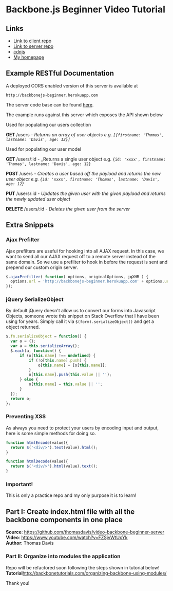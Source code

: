 # Backbone.js Beginner Video Tutorial

## Links

* [Link to client repo](https://github.com/thomasdavis/backbonetutorials/tree/gh-pages/videos/beginner)
* [Link to server repo](https://github.com/thomasdavis/video-backbone-beginner-server)
* [cdnjs](http://cdnjs.com)
* [My homepage](http://thomasdav.is)

## Example RESTful Documentation

A deployed CORS enabled version of this server is available at

`http://backbonejs-beginner.herokuapp.com`

The server code base can be found [here](https://github.com/thomasdavis/video-backbone-beginner-server).

The example runs against this server which exposes the API shown below

Used for populating our users collection

**GET** /users - _Returns an array of user objects e.g. `[{firstname: 'Thomas', lastname: 'Davis', age: 12}]`_

Used for populating our user model

**GET** /users/:id - _Returns a single user object e.g. `{id: 'xxxx', firstname: 'Thomas', lastname: 'Davis', age: 12}`

**POST** /users - _Creates a user based off the payload and returns the new user object e.g. `{id: 'xxxx', firstname: 'Thomas', lastname: 'Davis', age: 12}`_

**PUT** /users/:id - _Updates the given user with the given payload and returns the newly updated user object_

**DELETE** /users/:id - _Deletes the given user from the server_

## Extra Snippets

### Ajax Prefilter

Ajax prefilters are useful for hooking into all AJAX request. In this case, we want to send all our AJAX request off to a remote server instead of the same domain. So we use a prefilter to hook in before the request is sent and prepend our custom origin server.

```js
$.ajaxPrefilter( function( options, originalOptions, jqXHR ) {
  options.url = 'http://backbonejs-beginner.herokuapp.com' + options.url;
});
```

### jQuery SerializeObject

By default jQuery doesn't allow us to convert our forms into Javascript Objects, someone wrote this snippet on Stack Overflow that I have been using for years.   Simply call it via `$(form).serializeObject()` and get a object returned.

```js
$.fn.serializeObject = function() {
  var o = {};
  var a = this.serializeArray();
  $.each(a, function() {
      if (o[this.name] !== undefined) {
          if (!o[this.name].push) {
              o[this.name] = [o[this.name]];
          }
          o[this.name].push(this.value || '');
      } else {
          o[this.name] = this.value || '';
      }
  });
  return o;
};
```  

### Preventing XSS

As always you need to protect your users by encoding input and output, here is some simple methods for doing so.

```js
function htmlEncode(value){
  return $('<div/>').text(value).html();
}

function htmlDecode(value){
  return $('<div/>').html(value).text();
}
```


### Important!

This is only a practice repo and my only purpose it is to learn!

## Part I: Create index.html file with all the backbone components in one place
<strong>Source</strong>: https://github.com/thomasdavis/video-backbone-beginner-server <br />
<strong>Video</strong>: https://www.youtube.com/watch?v=FZSjvWtUxYk <br />
<strong>Author</strong>: Thomas Davis

### Part II: Organize into modules the application
Repo will be refactored soon following the steps shown in tutorial below!
<strong>Tutorial</strong>http://backbonetutorials.com/organizing-backbone-using-modules/

Thank you!
